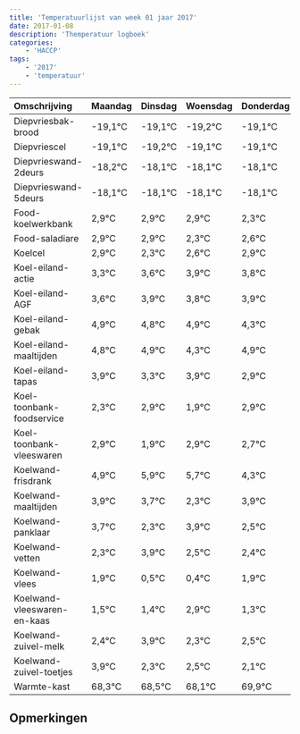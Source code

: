 ```yaml
---
title: 'Temperatuurlijst van week 01 jaar 2017'
date: 2017-01-08
description: 'Themperatuur logboek'
categories:
    - 'HACCP'
tags:
    - '2017'
    - 'temperatuur'
---
```

|Omschrijving|Maandag|Dinsdag|Woensdag|Donderdag|Vrijdag|Zaterdag|Zondag|
|:---|:---|:---|:---|:---|:---|:---|:---|
|Diepvriesbak-brood|-19,1°C|-19,1°C|-19,2°C|-19,1°C|-19,1°C|-19,1°C|-19,1°C|
|Diepvriescel|-19,1°C|-19,2°C|-19,1°C|-19,1°C|-19,1°C|-19,1°C|-19,7°C|
|Diepvrieswand-2deurs|-18,2°C|-18,1°C|-18,1°C|-18,1°C|-18,1°C|-18,7°C|-18,4°C|
|Diepvrieswand-5deurs|-18,1°C|-18,1°C|-18,1°C|-18,1°C|-18,7°C|-18,4°C|-18,1°C|
|Food-koelwerkbank|2,9°C|2,9°C|2,9°C|2,3°C|2,6°C|2,9°C|2,8°C|
|Food-saladiare|2,9°C|2,9°C|2,3°C|2,6°C|2,9°C|2,8°C|2,9°C|
|Koelcel|2,9°C|2,3°C|2,6°C|2,9°C|2,8°C|2,9°C|2,3°C|
|Koel-eiland-actie|3,3°C|3,6°C|3,9°C|3,8°C|3,9°C|3,3°C|3,9°C|
|Koel-eiland-AGF|3,6°C|3,9°C|3,8°C|3,9°C|3,3°C|3,9°C|2,9°C|
|Koel-eiland-gebak|4,9°C|4,8°C|4,9°C|4,3°C|4,9°C|3,9°C|4,9°C|
|Koel-eiland-maaltijden|4,8°C|4,9°C|4,3°C|4,9°C|3,9°C|4,9°C|4,7°C|
|Koel-eiland-tapas|3,9°C|3,3°C|3,9°C|2,9°C|3,9°C|3,7°C|2,3°C|
|Koel-toonbank-foodservice|2,3°C|2,9°C|1,9°C|2,9°C|2,7°C|1,3°C|2,9°C|
|Koel-toonbank-vleeswaren|2,9°C|1,9°C|2,9°C|2,7°C|1,3°C|2,9°C|1,5°C|
|Koelwand-frisdrank|4,9°C|5,9°C|5,7°C|4,3°C|5,9°C|4,5°C|4,4°C|
|Koelwand-maaltijden|3,9°C|3,7°C|2,3°C|3,9°C|2,5°C|2,4°C|3,9°C|
|Koelwand-panklaar|3,7°C|2,3°C|3,9°C|2,5°C|2,4°C|3,9°C|2,3°C|
|Koelwand-vetten|2,3°C|3,9°C|2,5°C|2,4°C|3,9°C|2,3°C|2,5°C|
|Koelwand-vlees|1,9°C|0,5°C|0,4°C|1,9°C|0,3°C|0,5°C|0,1°C|
|Koelwand-vleeswaren-en-kaas|1,5°C|1,4°C|2,9°C|1,3°C|1,5°C|1,1°C|2,9°C|
|Koelwand-zuivel-melk|2,4°C|3,9°C|2,3°C|2,5°C|2,1°C|3,9°C|2,4°C|
|Koelwand-zuivel-toetjes|3,9°C|2,3°C|2,5°C|2,1°C|3,9°C|2,4°C|3,3°C|
|Warmte-kast|68,3°C|68,5°C|68,1°C|69,9°C|68,4°C|69,3°C|69,8°C|

## Opmerkingen


